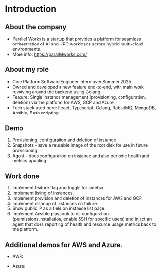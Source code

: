 # Introduction

## About the company
- Parallel Works is a startup that provides a platform for seamless orchestration of AI and HPC workloads across hybrid multi-cloud environments.
- More info: https://parallelworks.com/

## About my role
- Core Platform Software Engineer intern over Summer 2025
- Owned and developed a new feature end-to-end, with main work revolving around the backend using Golang.
- Feature: Single instance management (provisioning, configuration, deletion) via the platform for AWS, GCP and Azure
- Tech stack used here: React, Typescript, Golang, RabbitMQ, MongoDB, Ansible, Bash scripting

## Demo
1. Provisioning, configuration and deletion of instance
2. Snapshots - save a reusable image of the root disk for use in future provisioning
3. Agent - does configuration on instance and also periodic health and metrics updating

## Work done
1. Implement feature flag and toggle for sidebar.
2. Implement listing of instances.
3. Implement provision and deletion of instances for AWS and GCP.
4. Implement cleanup of instances on failure.
5. Show public IP as a field on instance list page.
6. Implement Ansible playbook to do configuration (permissions,installation, enable SSH for specific users) and inject an agent that does reporting of health and resource usage metrics back to the platform.

## Additional demos for AWS and Azure.
- AWS:

- Azure: